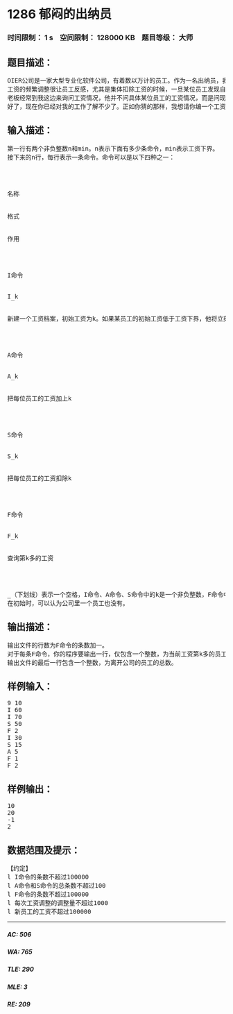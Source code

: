 # 1286 郁闷的出纳员   
### 时间限制： 1 s&nbsp;&nbsp;&nbsp;&nbsp;空间限制： 128000 KB&nbsp;&nbsp;&nbsp;&nbsp;题目等级： 大师  
## 题目描述：  

<pre>
OIER公司是一家大型专业化软件公司，有着数以万计的员工。作为一名出纳员，我的任务之一便是统计每位员工的工资。这本来是一份不错的工作，但是令人郁闷的是，我们的老板反复无常，经常调整员工的工资。如果他心情好，就可能把每位员工的工资加上一个相同的量。反之，如果心情不好，就可能把他们的工资扣除一个相同的量。我真不知道除了调工资他还做什么其它事情。
工资的频繁调整很让员工反感，尤其是集体扣除工资的时候，一旦某位员工发现自己的工资已经低于了合同规定的工资下界，他就会立刻气愤地离开公司，并且再也不会回来了。每位员工的工资下界都是统一规定的。每当一个人离开公司，我就要从电脑中把他的工资档案删去，同样，每当公司招聘了一位新员工，我就得为他新建一个工资档案。
老板经常到我这边来询问工资情况，他并不问具体某位员工的工资情况，而是问现在工资第k多的员工拿多少工资。每当这时，我就不得不对数万个员工进行一次漫长的排序，然后告诉他答案。
好了，现在你已经对我的工作了解不少了。正如你猜的那样，我想请你编一个工资统计程序。怎么样，不是很困难吧？
</pre>
  
  
## 输入描述：  

<pre>
第一行有两个非负整数n和min。n表示下面有多少条命令，min表示工资下界。
接下来的n行，每行表示一条命令。命令可以是以下四种之一：




名称


格式


作用




I命令


I_k


新建一个工资档案，初始工资为k。如果某员工的初始工资低于工资下界，他将立刻离开公司。




A命令


A_k


把每位员工的工资加上k




S命令


S_k


把每位员工的工资扣除k




F命令


F_k


查询第k多的工资




_（下划线）表示一个空格，I命令、A命令、S命令中的k是一个非负整数，F命令中的k是一个正整数。
在初始时，可以认为公司里一个员工也没有。
</pre>
  
  
## 输出描述：  

<pre>
输出文件的行数为F命令的条数加一。
对于每条F命令，你的程序要输出一行，仅包含一个整数，为当前工资第k多的员工所拿的工资数，如果k大于目前员工的数目，则输出-1。
输出文件的最后一行包含一个整数，为离开公司的员工的总数。
</pre>
  
  
## 样例输入：  

<pre>
9 10
I 60
I 70
S 50
F 2
I 30
S 15
A 5
F 1
F 2
</pre>
  
  
## 样例输出：  

<pre>
10
20
-1
2
</pre>
  
  
## 数据范围及提示：  

<pre>
【约定】
l I命令的条数不超过100000
l A命令和S命令的总条数不超过100
l F命令的条数不超过100000
l 每次工资调整的调整量不超过1000
l 新员工的工资不超过100000
</pre>
  
  
***  

##### AC: 506  
##### WA: 765  
##### TLE: 290  
##### MLE: 3  
##### RE: 209  
